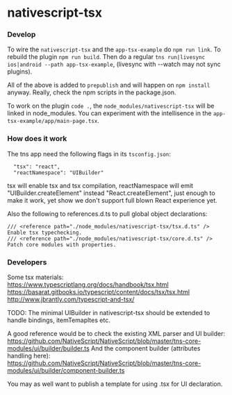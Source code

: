 # nativescript-tsx

### Develop
To wire the `nativescript-tsx` and the `app-tsx-example` do `npm run link`.
To rebuild the plugin `npm run build`.
Then do a regular `tns run|livesync ios|android --path app-tsx-example`, (livesync with --watch may not sync plugins).

All of the above is added to `prepublish` and will happen on `npm install` anyway. Really, check the npm scripts in the package.json.

To work on the plugin `code .`, the `node_modules/nativescript-tsx` will be linked in node_modules.
You can experiment with the intellisence in the `app-tsx-example/app/main-page.tsx`.

### How does it work
The tns app need the following flags in its `tsconfig.json`:
```
  "tsx": "react",
  "reactNamespace": "UIBuilder"
```
tsx will enable tsx and tsx compilation, reactNamespace will emit "UIBuilder.createElement" instead "React.createElement",
just enough to make it work, yet show we don't support full blown React experience yet.

Also the following to references.d.ts to pull global object declarations:
```
/// <reference path="./node_modules/nativescript-tsx/tsx.d.ts" /> Enable tsx typechecking.
/// <reference path="./node_modules/nativescript-tsx/core.d.ts" /> Patch core modules with properties.
```

### Developers
Some tsx materials:
https://www.typescriptlang.org/docs/handbook/tsx.html
https://basarat.gitbooks.io/typescript/content/docs/tsx/tsx.html
http://www.jbrantly.com/typescript-and-tsx/

TODO:
The minimal UIBuilder in nativescript-tsx should be extended to handle bindings, itemTemapltes etc.

A good reference would be to check the existing XML parser and UI builder:
https://github.com/NativeScript/NativeScript/blob/master/tns-core-modules/ui/builder/builder.ts
And the component builder (attributes handling here):
https://github.com/NativeScript/NativeScript/blob/master/tns-core-modules/ui/builder/component-builder.ts

You may as well want to publish a template for using .tsx for UI declaration.
